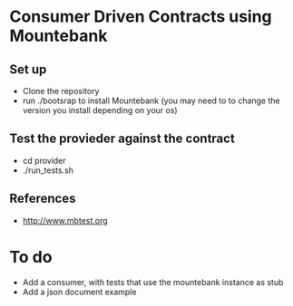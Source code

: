 # Consumer Driven Contracts using Mountebank
## Set up
* Clone the repository
* run ./bootsrap to install Mountebank (you may need to to change the version you install depending on your os)

## Test the provieder against the contract
* cd provider
* ./run_tests.sh

## References
* http://www.mbtest.org

# To do
* Add a consumer, with tests that use the mountebank instance as stub
* Add a json document example
